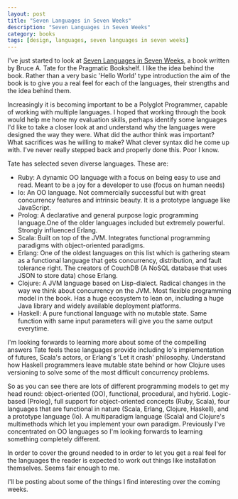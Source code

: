 ```yaml
---
layout: post
title: "Seven Languages in Seven Weeks"
description: "Seven Languages in Seven Weeks"
category: books 
tags: [design, languages, seven languages in seven weeks]
---
```


I've just started to look at <a href="http://pragprog.com/book/btlang/seven-languages-in-seven-weeks" target="_blank">Seven Languages in Seven Weeks</a>, a book written by Bruce A. Tate for the Pragmatic Bookshelf. I like the idea behind the book. Rather than a very basic 'Hello World' type introduction the aim of the book is to give you a real feel for each of the languages, their strengths and the idea behind them. 

Increasingly it is becoming important to be a Polyglot Programmer, capable of working with multiple languages. I hoped that working through the book would help me hone my evaluation skills, perhaps identify some languages I'd like to take a closer look at and understand why the languages were designed the way they were. What did the author think was important? What sacrifices was he willing to make? What clever syntax did he come up with. I've never really stepped back and properly done this. Poor I know.

Tate has selected seven diverse languages. These are:

+ Ruby: A dynamic OO language with a focus on being easy to use and read. Meant to be a joy for a developer to use (focus on human needs)
+ Io: An OO language. Not commercially successful but with great concurrency features and intrinsic beauty. It is a prototype language like JavaScript.
+ Prolog: A declarative and general purpose logic programming language.One of the older languages included but extremely powerful. Strongly influenced Erlang.  
+ Scala: Built on top of the JVM. Integrates functional programming paradigms with object-oriented paradigms.
+ Erlang: One of the oldest languages on this list which is gathering steam as a functional language that gets concurrency, distribution, and fault tolerance right. The creators of CouchDB (A NoSQL database that uses JSON to store data) chose Erlang.
+ Clojure: A JVM language based on Lisp-dialect. Radical changes in the way we think about concurrency on the JVM. Most flexible programming model in the book. Has a huge ecosystem to lean on, including a huge Java library and widely available deployment platforms.
+ Haskell: A pure functional language with no mutable state. Same function with same input parameters will give you the same output everytime. 

I'm looking forwards to learning more about some of the compelling answers Tate feels these languages provide including Io's implementation of futures, Scala's actors, or Erlang's 'Let it crash' philosophy. Understand how Haskell programmers leave mutable state behind or how Clojure uses versioning to solve some of the most difficult concurrency problems.

So as you can see there are lots of different programming models to get my head round: object-oriented (OO), functional, procedural, and hybrid. Logic-based (Prolog), full support for object-oriented concepts (Ruby, Scala), four languages that are functional in nature (Scala, Erlang, Clojure, Haskell), and a prototype language (Io). A multiparadigm language (Scala) and Clojure's multimethods which let you implement your own paradigm. Previously I've concentrated on OO languages so I'm looking forwards to learning something completely different.

In order to cover the ground needed to in order to let you get a real feel for the languages the reader is expected to work out things like installation themselves. Seems fair enough to me. 

I'll be posting about some of the things I find interesting over the coming weeks.


